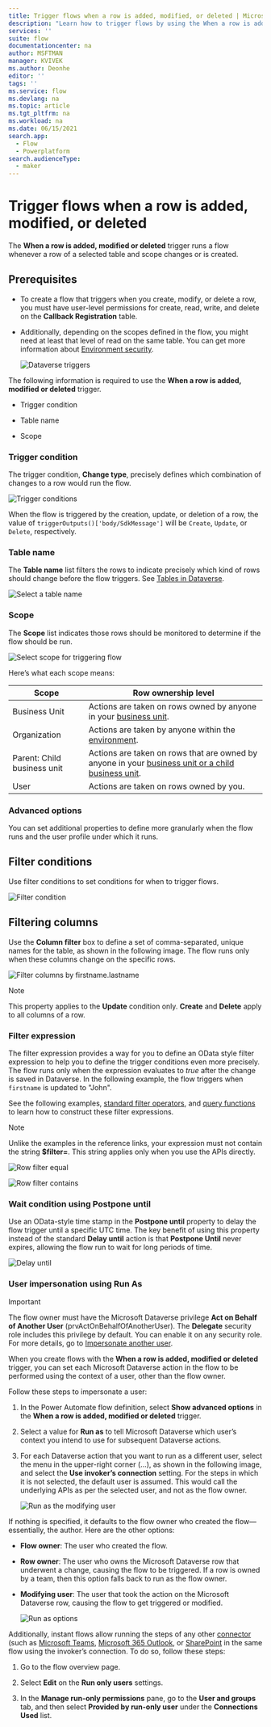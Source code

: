 ```yaml
---
title: Trigger flows when a row is added, modified, or deleted | Microsoft Docs
description: "Learn how to trigger flows by using the When a row is added, modified, or deleted trigger."
services: ''
suite: flow
documentationcenter: na
author: MSFTMAN
manager: KVIVEK
ms.author: Deonhe
editor: ''
tags: ''
ms.service: flow
ms.devlang: na
ms.topic: article
ms.tgt_pltfrm: na
ms.workload: na
ms.date: 06/15/2021
search.app: 
  - Flow
  - Powerplatform
search.audienceType: 
  - maker
---
```


# Trigger flows when a row is added, modified, or deleted

The **When a row is added, modified or deleted** trigger runs a flow whenever a row of a selected table and scope changes or is created.

## Prerequisites

- To create a flow that triggers when you create, modify, or delete a row, you must have user-level permissions for create, read, write, and delete on the **Callback Registration** table.

- Additionally, depending on the scopes defined in the flow, you might need at least that level of read on the same table. You can get more information about [Environment security](/power-platform/admin/database-security).

   ![Dataverse triggers](../media/create-update-delete-trigger/triggers.png "Dataverse triggers")

The following information is required to use the **When a row is added, modified or deleted** trigger.

- Trigger condition

- Table name

- Scope

### Trigger condition

The trigger condition, **Change type**, precisely defines which combination of changes to a row would run the flow.

   ![Trigger conditions](../media/create-update-delete-trigger/2.png "Trigger conditions")

When the flow is triggered by the creation, update, or deletion of a row, the value of `triggerOutputs()['body/SdkMessage']` will be `Create`, `Update`, or `Delete`, respectively.

### Table name

The **Table name** list filters the rows to indicate precisely which kind of rows should change before the flow triggers. See [Tables in Dataverse](/powerapps/maker/common-data-service/entity-overview).

   ![Select a table name](../media/create-update-delete-trigger/created-modified-deleted.png "Select a table name")

### Scope

The **Scope** list indicates those rows should be monitored to determine if the flow should be run.

   ![Select scope for triggering flow](../media/create-update-delete-trigger/scope.png "Select scope for triggering flow")

Here’s what each scope means:

|**Scope**| **Row ownership level** |
|---------| ----------------------- |
|Business Unit               | Actions are taken on rows owned by anyone in your [business unit](/power-platform/admin/wp-security-cds#business-units). |
| Organization       | Actions are taken by anyone within the [environment](/power-platform/admin/environments-overview).  |
| Parent: Child business unit | Actions are taken on rows that are owned by anyone in your [business unit or a child business unit](/power-platform/admin/wp-security-cds#business-units). |
| User                        | Actions are taken on rows owned by you. |

### Advanced options

You can set additional properties to define more granularly when the flow runs and the user profile under which it runs.

## Filter conditions

Use filter conditions to set conditions for when to trigger flows.

   ![Filter condition](../media/create-update-delete-trigger/filter-conditions.png "Filter condition")

## Filtering columns

Use the **Column filter** box to define a set of comma-separated, unique names for the table, as shown in the following image. The flow runs only when these columns change on the specific rows.

   ![Filter columns by firstname.lastname](../media/create-update-delete-trigger/filter-columns.png "Filter columns by firstname.lastname")

>[!NOTE]
>This property applies to the **Update** condition only. **Create** and **Delete** apply to all columns of a row.

### Filter expression

The filter expression provides a way for you to define an OData style filter expression to help you to define the trigger conditions even more precisely. The flow runs only when the expression evaluates to *true* after the change is saved in Dataverse. In the following example, the flow triggers when `firstname` is updated to "John".

See the following examples, [standard filter operators](/powerapps/developer/common-data-service/webapi/query-data-web-api#standard-filter-operators),
and [query functions](/powerapps/developer/common-data-service/webapi/query-data-web-api#standard-query-functions) to learn how to construct these filter expressions.

>[!NOTE]
>Unlike the examples in the reference links, your expression must not contain the string **$filter=**. This string applies only when you use the APIs directly.

   ![Row filter equal](../media/create-update-delete-trigger/row-filter.png)

   ![Row filter contains](../media/create-update-delete-trigger/row-filter-contains.png)

### Wait condition using Postpone until

Use an OData-style time stamp in the **Postpone until** property to delay the flow trigger until a specific UTC time. The key benefit of using this property instead of the standard **Delay until** action is that **Postpone Until** never expires, allowing the flow run to wait for long periods of time.

   ![Delay until](../media/create-update-delete-trigger/delay-until.png "Delay until")

### User impersonation using Run As

>[!IMPORTANT]
>The flow owner must have the Microsoft Dataverse privilege **Act on Behalf of Another User** (prvActOnBehalfOfAnotherUser). The **Delegate** security role includes this privilege by default. You can enable it on any security role. For more details, go to [Impersonate another user](/powerapps/developer/common-data-service/impersonate-another-user).

When you create flows with the **When a row is added, modified or deleted** trigger, you can set each Microsoft Dataverse action in the flow to be performed using the context of a user, other than the flow owner.

Follow these steps to impersonate a user:

1. In the Power Automate flow definition, select **Show advanced options** in the **When a row is added, modified or deleted** trigger.

1. Select a value for **Run as** to tell Microsoft Dataverse which user’s context you intend to use for subsequent Dataverse actions.

1. For each Dataverse action that you want to run as a different user, select the menu in the upper-right corner (...), as shown in the following image, and select the **Use invoker’s connection** setting. For the steps in which it is not selected, the default user is assumed. This would call the underlying APIs as per the selected user, and not as the flow owner.

   ![Run as the modifying user](../media/create-update-delete-trigger/run-as.png "Run as the modifying user")

If nothing is specified, it defaults to the flow owner who created the flow&mdash;essentially, the author. Here are the other options:

- **Flow owner**: The user who created the flow.

- **Row owner**: The user who owns the Microsoft Dataverse row that underwent a change, causing the flow to be triggered. If a row is owned by a team, then this option falls back to run as the flow owner.

- **Modifying user**: The user that took the action on the Microsoft Dataverse row, causing the flow to get triggered or modified.

    ![Run as options](../media/create-update-delete-trigger/11.png "Run as options")

Additionally, instant flows allow running the steps of any other [connector](/connectors/) (such as [Microsoft Teams](/connectors/teams/), [Microsoft 365
Outlook](/connectors/office365/), or [SharePoint](/connectors/sharepointonline/) in the same flow using the invoker’s connection. To do so, follow these steps:

1. Go to the flow overview page.

1. Select **Edit** on the **Run only users** settings.

1. In the **Manage run-only permissions** pane, go to the **User and groups** tab, and then select **Provided by run-only user** under the **Connections Used** list.

